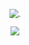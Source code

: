 <p align="center"

![.](https://komarev.com/ghpvc/?username=itarinn&color=ff0505&label=treasures)

<p align="center"
  
![](https://github.com/user-attachments/assets/4e697ea4-a89c-4627-a6b9-4014d6ac15c7)
